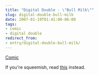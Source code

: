 ```yaml
---
title: "Digital Double - \"Bull Milk\""
slug: digital-double-bull-milk
date: 2007-01-19T01:41:00-06:00
tags:
- comic
- digital double
redirect_from:
- entry/digital-double-bull-milk/
---
```

[Comic](http://digitaldouble.smackjeeves.com/comics/102936/)

If you're squeemish, read [this](http://www.hannibal.k12.mo.us/EField/tchrs/special/mridout/family%20circus%20mother%20kid%20bonding.gif) instead.
